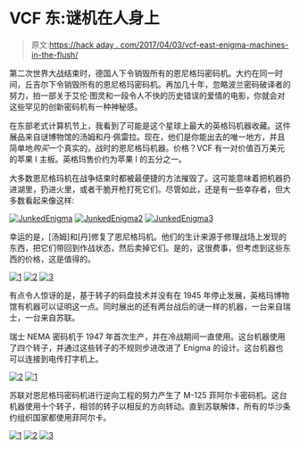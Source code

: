 # VCF 东:谜机在人身上

> 原文:[https://hack aday . com/2017/04/03/vcf-east-enigma-machines-in-the-flush/](https://hackaday.com/2017/04/03/vcf-east-enigma-machines-in-the-flesh/)

第二次世界大战结束时，德国人下令销毁所有的恩尼格玛密码机。大约在同一时间，丘吉尔下令销毁所有的恩尼格玛密码机。再加几十年，忽略波兰密码破译者的努力，拍一部关于艾伦·图灵和一段令人不快的历史错误的爱情的电影，你就会对这些罕见的创新密码机有一种神秘感。

在东部老式计算机节上，我看到了可能是这个星球上最大的英格玛机器收藏。这件展品来自谜博物馆的汤姆和丹·佩雷拉。现在，他们是你能出去的唯一地方，并且简单地*购买*一个真实的，战时的恩尼格玛机器。价格？VCF 有一对价值百万美元的苹果 I 主板。英格玛售价约为苹果 I 的五分之一。

大多数恩尼格玛机在战争结束时都被最便捷的方法摧毁了。这可能意味着把机器扔进湖里，扔进火里，或者干脆开枪打死它们。尽管如此，还是有一些幸存者，但大多数看起来像这样:

 [![JunkedEnigma](../Images/940e06dba1142150cb3328bfabdeded7.png "JunkedEnigma")](https://i0.wp.com/hackaday.com/wp-content/uploads/2017/04/junkedenigma.jpg?ssl=1)  [![JunkedEnigma2](../Images/27c29a037ed811fc5aed2f420ac21621.png "JunkedEnigma2")](https://i0.wp.com/hackaday.com/wp-content/uploads/2017/04/junkedenigma2.jpg?ssl=1)  [![JunkedEnigma3](../Images/6d5649b86659c10db17ba6c08e8fe8b0.png "JunkedEnigma3")](https://i0.wp.com/hackaday.com/wp-content/uploads/2017/04/junkedenigma3.jpg?ssl=1) 

幸运的是，[汤姆]和[丹]修复了恩尼格玛机。他们的生计来源于修理战场上发现的东西，把它们带回到作战状态，然后卖掉它们。是的，这很费事，但考虑到这些东西的价格，这是值得的。

 [![1](../Images/518d69de60cc7b65b48298a4e27ac833.png "1")](https://i0.wp.com/hackaday.com/wp-content/uploads/2017/04/1.jpg?ssl=1)  [![2](../Images/30ceab9018bc7917afae0e9c809bee0d.png "2")](https://i0.wp.com/hackaday.com/wp-content/uploads/2017/04/2.jpg?ssl=1)  [![3](../Images/29931591e91579af0b747212e1f8f749.png "3")](https://i0.wp.com/hackaday.com/wp-content/uploads/2017/04/3.jpg?ssl=1) 

有点令人惊讶的是，基于转子的码盘技术并没有在 1945 年停止发展，英格玛博物馆有机器可以证明这一点。同时展出的还有两台战后的谜一样的机器，一台来自瑞士，一台来自苏联。

瑞士 NEMA 密码机于 1947 年首次生产，并在冷战期间一直使用。这台机器使用了四个转子，并通过这些转子的不规则步进改进了 Enigma 的设计。这台机器也可以连接到电传打字机上。

 [![2](../Images/f19bf05b5c2ccbcd30e7f60cb0d78fb3.png "2")](https://i0.wp.com/hackaday.com/wp-content/uploads/2017/04/22.jpg?ssl=1)  [![1](../Images/85d5e0145352cc4a1ed11ada3ac75650.png "1")](https://i0.wp.com/hackaday.com/wp-content/uploads/2017/04/12.jpg?ssl=1) 

苏联对恩尼格玛密码机进行逆向工程的努力产生了 M-125 菲阿尔卡密码机。这台机器使用十个转子，相邻的转子以相反的方向转动。直到苏联解体，所有的华沙条约组织国家都使用菲阿尔卡。

 [![1](../Images/2a7a74739178cf377edb04474286319e.png "1")](https://i0.wp.com/hackaday.com/wp-content/uploads/2017/04/11.jpg?ssl=1)  [![2](../Images/ab069fec50cc74dcfeac97aa57d6f99b.png "2")](https://i0.wp.com/hackaday.com/wp-content/uploads/2017/04/21.jpg?ssl=1)  [![3](../Images/dcd89e4412d624439ece4e0c32eb7ea2.png "3")](https://i0.wp.com/hackaday.com/wp-content/uploads/2017/04/31.jpg?ssl=1)